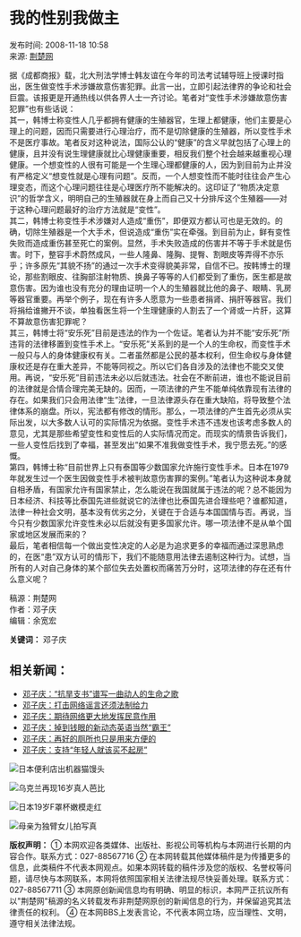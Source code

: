 # 我的性别我做主

发布时间: 2008-11-18 10:58  
来源: [荆楚网](http://www.cnhubei.com)  

据《成都商报》载，北大刑法学博士韩友谊在今年的司法考试辅导班上授课时指出，医生做变性手术涉嫌故意伤害犯罪。此言一出，立即引起法律界的争论和社会巨震。该报更是开通热线以供各界人士一齐讨论。笔者对“变性手术涉嫌故意伤害犯罪”也有些话说：  
其一，韩博士称变性人几乎都拥有健康的生殖器官，生理上都健康，他们主要是心理上的问题，因而只需要进行心理治疗，而不是切除健康的生殖器，所以变性手术不是医疗事故。笔者反对这种说法，国际公认的“健康”的含义早就包括了心理上的健康，且并没有说生理健康就比心理健康重要，相反我们整个社会越来越重视心理健康。一个想变性的人很有可能是一个生理心理都健康的人，因为到目前为止并没有严格定义“想变性就是心理有问题”。反而，一个人想变性而不能时往往会产生心理变态，而这个心理问题往往是心理医疗所不能解决的。这印证了“物质决定意识”的哲学含义，明明自己的生殖器就在身上而自己又十分排斥这个生殖器——对于这种心理问题最好的治疗方法就是“变性”。  
其二，韩博士称变性手术涉嫌对人造成“重伤”，即便双方都认可也是无效的。的确，切除生殖器是一个大手术，但说造成“重伤”实在牵强。到目前为止，鲜有变性失败而造成重伤甚至死亡的案例。显然，手术失败造成的伤害并不等于手术就是伤害。时下，整容手术蔚然成风，一些人隆鼻、隆胸、提臀、割眼皮等弄得不亦乐乎；许多原先“其貌不扬”的通过一次手术变得貌美非常，自信不已。按韩博士的理论，那些割眼皮、往胸部注射物质、换鼻子等等的人们都受到了重伤，医生都是故意伤害。因为谁也没有充分的理由证明一个人的生殖器就比他的鼻子、眼睛、乳房等器官重要。再举个例子，现在有许多人愿意为一些患者捐肾、捐肝等器官。我们将捐给谁撇开不谈，单独看医生将一个生理健康的人割去了一个肾或一片肝，这算不算故意伤害犯罪呢？  
其三，韩博士将“安乐死”目前是违法的作为一个佐证。笔者认为并不能“安乐死”所违背的法律移置到变性手术上。“安乐死”关系到的是一个人的生命权，而变性手术一般只与人的身体健康权有关。二者虽然都是公民的基本权利，但生命权与身体健康权还是存在重大差异，不能等同视之。所以它们各自涉及的法律也不能交叉使用。再说，“安乐死”目前违法未必以后就违法。社会在不断前进，谁也不能说目前的法律就是合情合理完美无缺的。因而，一项法律的产生不能单纯依靠现有法律的存在。如果我们只会用法律“生”法律，一旦法律源头存在重大缺陷，将导致整个法律体系的崩盘。所以，宪法都有修改的情形。那么，一项法律的产生首先必须从实际出发，以大多数人认可的实际情况为依据。变性手术违不违发也该考虑多数人的意见，尤其是那些希望变性和变性后的人实际情况而定。而现实的情景告诉我们，一些人变性后找到了幸福，甚至发出“如果不准我做变性手术，我宁愿去死。”的感慨。  
第四，韩博士称“目前世界上只有泰国等少数国家允许施行变性手术。日本在1979年就发生过一个医生因做变性手术被判故意伤害罪的案例。”笔者认为这种说本身就自相矛盾，有国家允许有国家禁止，怎么能说在我国就属于违法的呢？总不能因为日本经济、科技等比泰国先进些就说它的法律也比泰国先进合理些吧？谁都知道，法律一种社会文明，基本没有优劣之分，关键在于合适与本国国情与否。再说，当今只有少数国家允许变性未必以后就没有更多国家允许。哪一项法律不是从单个国家或地区发展而来的？  
最后，笔者相信每一个做出变性决定的人必是为追求更多的幸福而通过深思熟虑的，在医“患”双方认可的情形下，我们不能随意用法律去遏制这种行为。试想，当所有的人对自己身体的某个部位失去处置权而痛苦万分时，这项法律的存在还有什么意义呢？  

稿源：荆楚网  
作者：邓子庆  
编辑：余宽宏  

**关键词：** 邓子庆

## 相关新闻：

- [邓子庆：“抗旱支书”谱写一曲动人的生命之歌](../../local/201208/t2191080.shtml)
- [邓子庆：打击网络谣言还须法制给力](../../original/201203/t2015950.shtml)
- [邓子庆：期待网络更大地发挥民意作用](../../original/201006/t1215030.shtml)
- [邓子庆：掉到钱眼的新动态英语当然“霸王”](../../local/201003/t1016239.shtml)
- [邓子庆：再好的厕所也只是用来方便的](../../200912/t887119.shtml)
- [邓子庆：支持“年轻人就该买不起房”](../../today/200912/t881088.shtml)

![日本便利店出机器猫馒头](http://g2.cnhubei.com/10901/wzyxc/201408/W020140828359717907779.jpg)

![乌克兰再现16岁真人芭比](http://g2.cnhubei.com/10901/wzyxc/201408/W020140821347162508575.jpg)

![日本19岁F罩杯嫩模走红](http://g2.cnhubei.com/10901/wzyxc/201408/W020140825389106398797.jpg)

![母亲为独臂女儿拍写真](http://g2.cnhubei.com/10901/wzyxc/201408/W020140828352325557746.jpg)

**版权声明：** ① 本网欢迎各类媒体、出版社、影视公司等机构与本网进行长期的内容合作。联系方式：027-88567716 ② 在本网转载其他媒体稿件是为传播更多的信息，此类稿件不代表本网观点。如果本网转载的稿件涉及您的版权、名誉权等问题，请尽快与本网联系，本网将依照国家相关法律法规尽快妥善处理。联系方式：027-88567711 ③ 本网原创新闻信息均有明确、明显的标识，本网严正抗议所有以"荆楚网"稿源的名义转载发布非荆楚网原创的新闻信息的行为，并保留追究其法律责任的权利。 ④ 在本网BBS上发表言论，不代表本网立场，应当理性、文明，遵守相关法律法规。
<!-- tcd_original_link http://focus.cnhubei.com/community/200811/t499109.shtml -->
